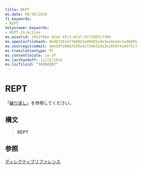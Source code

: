 ```yaml
---
title: REPT
ms.date: 08/30/2018
f1_keywords:
- REPT
helpviewer_keywords:
- REPT directive
ms.assetid: 1952f6be-d2a2-4fc1-87a7-b773d07c7399
ms.openlocfilehash: 6bd6f261eff0d0b3ad9485c9e3ea0eedc1a46995
ms.sourcegitcommit: 9ee5df398bfd30a42739632de3e165874cb675c3
ms.translationtype: MT
ms.contentlocale: ja-JP
ms.lasthandoff: 11/22/2019
ms.locfileid: "74394207"
---
```

# <a name="rept"></a>REPT

「[繰り返し](../../assembler/masm/repeat.md)」を参照してください。

## <a name="syntax"></a>構文

> **REPT**

## <a name="see-also"></a>参照

[ディレクティブリファレンス](directives-reference.md)
